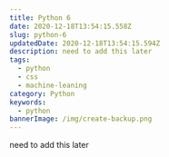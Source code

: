 ```yaml
---
title: Python 6
date: 2020-12-18T13:54:15.558Z
slug: python-6
updatedDate: 2020-12-18T13:54:15.594Z
description: need to add this later
tags:
  - python
  - css
  - machine-leaning
category: Python
keywords:
  - python
bannerImage: /img/create-backup.png
---
```


need to add this later

